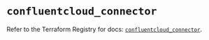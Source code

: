 # `confluentcloud_connector`

Refer to the Terraform Registry for docs: [`confluentcloud_connector`](https://registry.terraform.io/providers/mongey/confluentcloud/0.0.15/docs/resources/connector).
